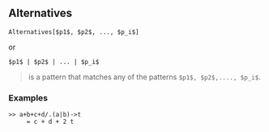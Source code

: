 ## Alternatives

```
Alternatives[$p1$, $p2$, ..., $p_i$]
```

or

```
$p1$ | $p2$ | ... | $p_i$
```
> is a pattern that matches any of the patterns `$p1$, $p2$,...., $p_i$`.
 
### Examples
```
>> a+b+c+d/.(a|b)->t
     = c + d + 2 t
```
 
